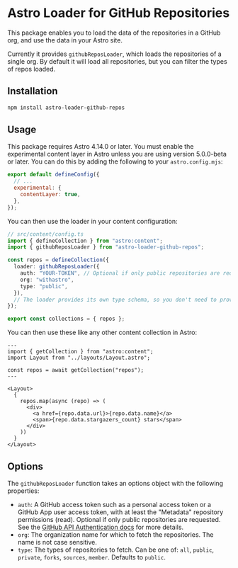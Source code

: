 # Astro Loader for GitHub Repositories

This package enables you to load the data of the repositories in a GitHub org, and use the data in your Astro site.

Currently it provides `githubReposLoader`, which loads the repositories of a single org. By default it will load all repositories, but you can filter the types of repos loaded.

## Installation

```sh
npm install astro-loader-github-repos
```

## Usage

This package requires Astro 4.14.0 or later. You must enable the experimental content layer in Astro unless you are using version 5.0.0-beta or later. You can do this by adding the following to your `astro.config.mjs`:

```javascript
export default defineConfig({
  // ...
  experimental: {
    contentLayer: true,
  },
});
```

You can then use the loader in your content configuration:

```typescript
// src/content/config.ts
import { defineCollection } from "astro:content";
import { githubReposLoader } from "astro-loader-github-repos";

const repos = defineCollection({
  loader: githubReposLoader({
    auth: "YOUR-TOKEN", // Optional if only public repositories are requested
    org: "withastro",
    type: "public",
  }),
  // The loader provides its own type schema, so you don't need to provide one
});

export const collections = { repos };
```

You can then use these like any other content collection in Astro:

```astro
---
import { getCollection } from "astro:content";
import Layout from "../layouts/Layout.astro";

const repos = await getCollection("repos");
---

<Layout>
  {
    repos.map(async (repo) => (
      <div>
        <a href={repo.data.url}>{repo.data.name}</a>
        <span>{repo.data.stargazers_count} stars</span>
      </div>
    ))
  }
</Layout>

```

## Options

The `githubReposLoader` function takes an options object with the following properties:

- `auth`: A GitHub access token such as a personal access token or a GitHub App user access token, with at least the "Metadata" repository permissions (read). Optional if only public repositories are requested. See the [GitHub API Authentication docs](https://docs.github.com/en/rest/authentication/authenticating-to-the-rest-api?apiVersion=2022-11-28) for more details.
- `org`: The organization name for which to fetch the repositories. The name is not case sensitive.
- `type`: The types of repositories to fetch. Can be one of: `all`, `public`, `private`, `forks`, `sources`, `member`. Defaults to `public`.
